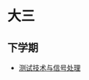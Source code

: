 # 大三

## 下学期

- [测试技术与信号处理](https://dzylikecode.github.io/SCUT-Test-Technology-and-Signal-Processing/#/)
